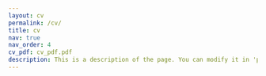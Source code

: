 ```yaml
---
layout: cv
permalink: /cv/
title: cv
nav: true
nav_order: 4
cv_pdf: cv_pdf.pdf
description: This is a description of the page. You can modify it in 'pages/_cv.md'. You can also change or remove the top pdf download button.
---
```

